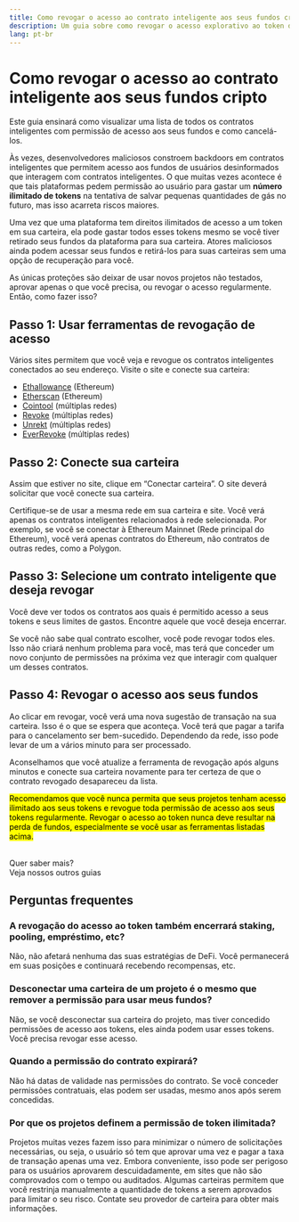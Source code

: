 ```yaml
---
title: Como revogar o acesso ao contrato inteligente aos seus fundos cripto
description: Um guia sobre como revogar o acesso explorativo ao token de contrato inteligente
lang: pt-br
---
```


# Como revogar o acesso ao contrato inteligente aos seus fundos cripto

Este guia ensinará como visualizar uma lista de todos os contratos inteligentes com permissão de acesso aos seus fundos e como cancelá-los.

Às vezes, desenvolvedores maliciosos constroem backdoors em contratos inteligentes que permitem acesso aos fundos de usuários desinformados que interagem com contratos inteligentes. O que muitas vezes acontece é que tais plataformas pedem permissão ao usuário para gastar um **número ilimitado de tokens** na tentativa de salvar pequenas quantidades de gás no futuro, mas isso acarreta riscos maiores.

Uma vez que uma plataforma tem direitos ilimitados de acesso a um token em sua carteira, ela pode gastar todos esses tokens mesmo se você tiver retirado seus fundos da plataforma para sua carteira. Atores maliciosos ainda podem acessar seus fundos e retirá-los para suas carteiras sem uma opção de recuperação para você.

As únicas proteções são deixar de usar novos projetos não testados, aprovar apenas o que você precisa, ou revogar o acesso regularmente. Então, como fazer isso?

## Passo 1: Usar ferramentas de revogação de acesso

Vários sites permitem que você veja e revogue os contratos inteligentes conectados ao seu endereço. Visite o site e conecte sua carteira:

- [Ethallowance](https://ethallowance.com/) (Ethereum)
- [Etherscan](https://etherscan.io/tokenapprovalchecker) (Ethereum)
- [Cointool](https://cointool.app/approve/eth) (múltiplas redes)
- [Revoke](https://revoke.cash/) (múltiplas redes)
- [Unrekt](https://app.unrekt.net/) (múltiplas redes)
- [EverRevoke](https://everrise.com/everrevoke/) (múltiplas redes)

## Passo 2: Conecte sua carteira

Assim que estiver no site, clique em “Conectar carteira”. O site deverá solicitar que você conecte sua carteira.

Certifique-se de usar a mesma rede em sua carteira e site. Você verá apenas os contratos inteligentes relacionados à rede selecionada. Por exemplo, se você se conectar à Ethereum Mainnet (Rede principal do Ethereum), você verá apenas contratos do Ethereum, não contratos de outras redes, como a Polygon.

## Passo 3: Selecione um contrato inteligente que deseja revogar

Você deve ver todos os contratos aos quais é permitido acesso a seus tokens e seus limites de gastos. Encontre aquele que você deseja encerrar.

Se você não sabe qual contrato escolher, você pode revogar todos eles. Isso não criará nenhum problema para você, mas terá que conceder um novo conjunto de permissões na próxima vez que interagir com qualquer um desses contratos.

## Passo 4: Revogar o acesso aos seus fundos

Ao clicar em revogar, você verá uma nova sugestão de transação na sua carteira. Isso é o que se espera que aconteça. Você terá que pagar a tarifa para o cancelamento ser bem-sucedido. Dependendo da rede, isso pode levar de um a vários minuto para ser processado.

Aconselhamos que você atualize a ferramenta de revogação após alguns minutos e conecte sua carteira novamente para ter certeza de que o contrato revogado desapareceu da lista.

<mark>Recomendamos que você nunca permita que seus projetos tenham acesso ilimitado aos seus tokens e revogue toda permissão de acesso aos seus tokens regularmente. Revogar o acesso ao token nunca deve resultar na perda de fundos, especialmente se você usar as ferramentas listadas acima.</mark>

 <br />

<InfoBanner shouldSpaceBetween emoji=":eyes:">
  <div>Quer saber mais?</div>
  <ButtonLink href="/guides/">
    Veja nossos outros guias
  </ButtonLink>
</InfoBanner>

## Perguntas frequentes

### A revogação do acesso ao token também encerrará staking, pooling, empréstimo, etc?

Não, não afetará nenhuma das suas estratégias de DeFi. Você permanecerá em suas posições e continuará recebendo recompensas, etc.

### Desconectar uma carteira de um projeto é o mesmo que remover a permissão para usar meus fundos?

Não, se você desconectar sua carteira do projeto, mas tiver concedido permissões de acesso aos tokens, eles ainda podem usar esses tokens. Você precisa revogar esse acesso.

### Quando a permissão do contrato expirará?

Não há datas de validade nas permissões do contrato. Se você conceder permissões contratuais, elas podem ser usadas, mesmo anos após serem concedidas.

### Por que os projetos definem a permissão de token ilimitada?

Projetos muitas vezes fazem isso para minimizar o número de solicitações necessárias, ou seja, o usuário só tem que aprovar uma vez e pagar a taxa de transação apenas uma vez. Embora conveniente, isso pode ser perigoso para os usuários aprovarem descuidadamente, em sites que não são comprovados com o tempo ou auditados. Algumas carteiras permitem que você restrinja manualmente a quantidade de tokens a serem aprovados para limitar o seu risco. Contate seu provedor de carteira para obter mais informações.
